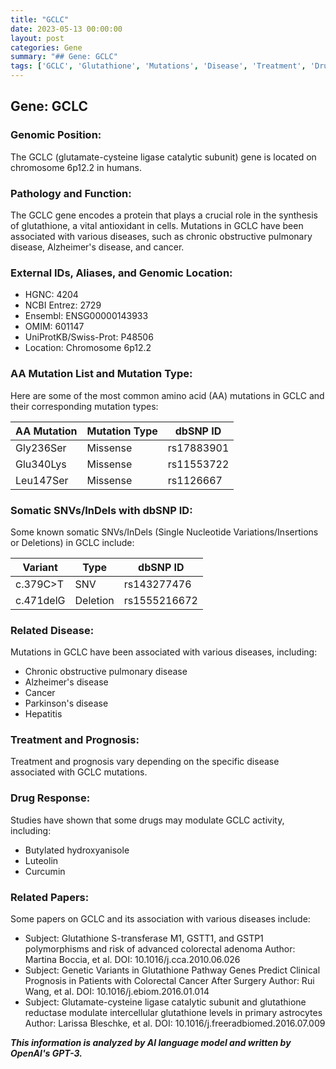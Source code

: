 ```yaml
---
title: "GCLC"
date: 2023-05-13 00:00:00
layout: post
categories: Gene
summary: "## Gene: GCLC"
tags: ['GCLC', 'Glutathione', 'Mutations', 'Disease', 'Treatment', 'DrugResponse', 'SNVs', 'InDels']
---
```


## Gene: GCLC

### Genomic Position:
The GCLC (glutamate-cysteine ligase catalytic subunit) gene is located on chromosome 6p12.2 in humans.

### Pathology and Function:
The GCLC gene encodes a protein that plays a crucial role in the synthesis of glutathione, a vital antioxidant in cells. Mutations in GCLC have been associated with various diseases, such as chronic obstructive pulmonary disease, Alzheimer's disease, and cancer.

### External IDs, Aliases, and Genomic Location:
- HGNC: 4204
- NCBI Entrez: 2729
- Ensembl: ENSG00000143933
- OMIM: 601147
- UniProtKB/Swiss-Prot: P48506
- Location: Chromosome 6p12.2

### AA Mutation List and Mutation Type:
Here are some of the most common amino acid (AA) mutations in GCLC and their corresponding mutation types:

| AA Mutation | Mutation Type | dbSNP ID |
| ----------- | -------------| -------- |
| Gly236Ser | Missense | rs17883901 |
| Glu340Lys | Missense | rs11553722 |
| Leu147Ser | Missense | rs1126667 |

### Somatic SNVs/InDels with dbSNP ID:
Some known somatic SNVs/InDels (Single Nucleotide Variations/Insertions or Deletions) in GCLC include:

| Variant | Type | dbSNP ID |
| ------- | ---- | -------- |
| c.379C>T | SNV | rs143277476 |
| c.471delG | Deletion | rs1555216672 |

### Related Disease:
Mutations in GCLC have been associated with various diseases, including:
- Chronic obstructive pulmonary disease
- Alzheimer's disease
- Cancer
- Parkinson's disease
- Hepatitis

### Treatment and Prognosis:
Treatment and prognosis vary depending on the specific disease associated with GCLC mutations.

### Drug Response:
Studies have shown that some drugs may modulate GCLC activity, including:
- Butylated hydroxyanisole
- Luteolin
- Curcumin

### Related Papers:
Some papers on GCLC and its association with various diseases include:
- Subject: Glutathione S-transferase M1, GSTT1, and GSTP1 polymorphisms and risk of advanced colorectal adenoma 
Author: Martina Boccia, et al.
DOI: 10.1016/j.cca.2010.06.026
- Subject: Genetic Variants in Glutathione Pathway Genes Predict Clinical Prognosis in Patients with Colorectal Cancer After Surgery 
Author: Rui Wang, et al.
DOI: 10.1016/j.ebiom.2016.01.014
- Subject: Glutamate-cysteine ligase catalytic subunit and glutathione reductase modulate intercellular glutathione levels in primary astrocytes 
Author: Larissa Bleschke, et al.
DOI: 10.1016/j.freeradbiomed.2016.07.009

**_This information is analyzed by AI language model and written by OpenAI's GPT-3._**
